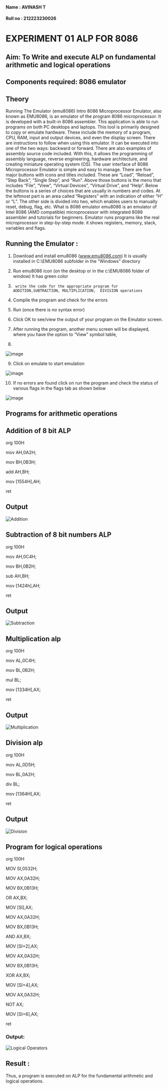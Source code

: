 #### Name : AVINASH T
#### Roll no : 212223230026
# EXPERIMENT 01 ALP FOR 8086
## Aim: To Write and execute ALP on fundamental arithmetic and logical operations
## Components required: 8086  emulator 
## Theory 
Running The Emulator (emu8086) Intro 8086 Microprocessor Emulator, also known as EMU8086, is an emulator of the program 8086 microprocessor. It is developed with a built-in 8086 assembler. This application is able to run programs on both PC desktops and laptops. This tool is primarily designed to copy or emulate hardware. These include the memory of a program, CPU, RAM, input and output devices, and even the display screen. There are instructions to follow when using this emulator. It can be executed into one of the two ways: backward or forward. There are also examples of assembly source code included. With this, it allows the programming of assembly language, reverse engineering, hardware architecture, and creating miniature operating system (OS). The user interface of 8086 Microprocessor Emulator is simple and easy to manage. There are five major buttons with icons and titles included. These are “Load”, “Reload”, “Step Back”, “Single Step”, and “Run”. Above those buttons is the menu that includes “File”, “View”, “Virtual Devices”, “Virtual Drive”, and “Help”. Below the buttons is a series of choices that are usually in numbers and codes. At the leftmost part is an area called “Registers” with an indication of either “H” or “L”. The other side is divided into two, which enables users to manually reset, debug, flag, etc. What is 8086 emulator emu8086 is an emulator of Intel 8086 (AMD compatible) microprocessor with integrated 8086 assembler and tutorials for beginners. Emulator runs programs like the real microprocessor in step-by-step mode. it shows registers, memory, stack, variables and flags.


 ## Running the Emulator :
1.	Download and install emu8086 (www.emu8086.com) It is usually installed in C:\EMU8086 subfolder in the “Windows” directory
2.	  Run  emu8086 icon (on the desktop or in the c:\EMU8086 folder of window) It has green color 
 
 
3.		write the code for the appropriate program for ADDITION,SUBTRACTION, MULTIPLICATION,  DIVISION operations 

4.	 Compile the program and check for the errors 
5.	Run (once there is no syntax error) 

6.	Click OK to see/view the output of your program on the Emulator screen. 


7.	After running the program, another menu screen will be displayed, where you have the option to “View” symbol table,
8.	 


![image](https://user-images.githubusercontent.com/36288975/189273263-d65baae9-4b8f-4723-afb3-c0ffa4052b04.png)



9.	Click on emulate to start emulation 


![image](https://user-images.githubusercontent.com/36288975/189273273-9bb36ec1-e2e8-4892-8d35-37707332bfdc.png)


10.	If no errors are found click on run the program and check the status of various flags in the flags tab as shown below 


![image](https://user-images.githubusercontent.com/36288975/189273277-113a2a33-4a40-4ff8-95a5-ecd3a1f504fe.png)







## Programs for arithmetic  operations

## Addition  of 8 bit ALP 
org 100H

mov AH,0A2H;

mov BH,0B3H;

add AH,BH;

mov [1554H],AH;

ret  


## Output  
 ![Addition](https://github.com/amal-2006/EXPERIMENT--01-ALP-FOR-8086/assets/148410730/38a0497a-0729-47ac-98aa-932ed1cbcb2d)
## Subtraction   of 8 bit numbers  ALP 
org 100H

mov AH,0C4H;

mov BH,0B2H;

sub AH,BH;

mov [1424h],AH;

ret     
 
 
## Output  
![Subtraction](https://github.com/amal-2006/EXPERIMENT--01-ALP-FOR-8086/assets/148410730/86ab92b2-3d3f-4724-a1cc-19292e084397)

## Multiplication alp 
org 100H

mov AL,0C4H;

mov BL,0B2H;

mul BL;

mov [1334H],AX;

ret     
 ## Output  
![Multiplication](https://github.com/amal-2006/EXPERIMENT--01-ALP-FOR-8086/assets/148410730/40208594-9f04-4927-a478-ed7311fc1eea)


## Division alp 

org 100H

mov AL,0D5H;

mov BL,0A2H;

div BL;

mov [1364H],AX;

ret    
## Output  
![Division](https://github.com/amal-2006/EXPERIMENT--01-ALP-FOR-8086/assets/148410730/b519056c-c5c7-420c-a756-c781bfbaf1b2)

## Program for logical  operations

org 100H  

MOV SI,0532H;

MOV AX,0A32H;

MOV BX,0B13H;

OR AX,BX;

MOV [SI],AX;

MOV AX,0A32H;

MOV BX,0B13H;

AND AX,BX; 

MOV [SI+2],AX;

MOV AX,0A32H;

MOV BX,0B13H; 

XOR AX,BX;    

MOV [SI+4],AX;

MOV AX,0A32H;

NOT AX; 

MOV [SI+6],AX;

ret 

### Output:
![Logical Operators](https://github.com/amal-2006/EXPERIMENT--01-ALP-FOR-8086/assets/148410730/69b341bd-d8c5-4911-bfac-829daa209c65)



## Result :
 
Thus, a program is executed on ALP for the fundamental arithmetic and logical operations.







